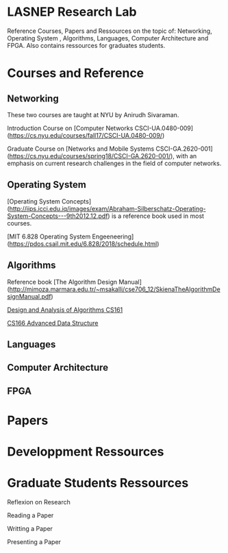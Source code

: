 # LASNEP Research Lab 
Reference Courses, Papers and Ressources on the topic of: Networking, Operating System , Algorithms, Languages, Computer Architecture and FPGA. Also contains ressources for graduates students. 


# Courses and Reference 

## Networking

These two courses are taught at NYU by Anirudh Sivaraman.

Introduction Course on [Computer Networks CSCI-UA.0480-009] (https://cs.nyu.edu/courses/fall17/CSCI-UA.0480-009/)

Graduate Course on [Networks and Mobile Systems CSCI-GA.2620-001] (https://cs.nyu.edu/courses/spring18/CSCI-GA.2620-001/), with an emphasis on current research challenges in the field of computer networks.


## Operating System

[Operating System Concepts] (http://iips.icci.edu.iq/images/exam/Abraham-Silberschatz-Operating-System-Concepts---9th2012.12.pdf) is a reference book used in most courses.

[MIT 6.828 Operating System Engeeneering] (https://pdos.csail.mit.edu/6.828/2018/schedule.html)


## Algorithms 

Reference book [The Algorithm Design Manual] (http://mimoza.marmara.edu.tr/~msakalli/cse706_12/SkienaTheAlgorithmDesignManual.pdf)

[Design and Analysis of Algorithms CS161](http://web.stanford.edu/class/cs161/)

[CS166 Advanced Data Structure](http://web.stanford.edu/class/cs166/)





## Languages


## Computer Architecture




## FPGA




# Papers


# Developpment Ressources 

# Graduate Students Ressources

Reflexion on Research 

Reading a Paper

Writting a Paper 

Presenting a Paper



